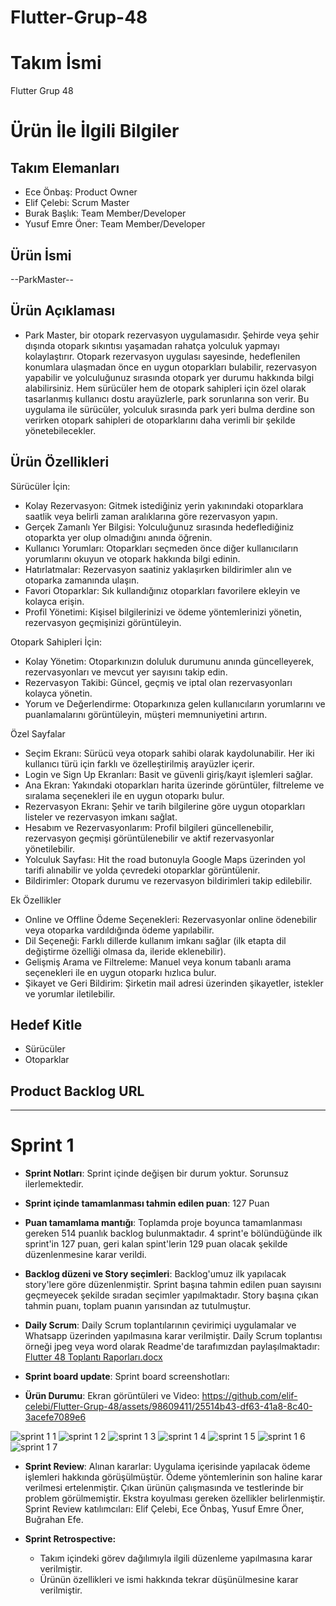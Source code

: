 # Flutter-Grup-48

# **Takım İsmi**

Flutter Grup 48

# Ürün İle İlgili Bilgiler

## Takım Elemanları

- Ece Önbaş: Product Owner
- Elif Çelebi: Scrum Master
- Burak Başlık: Team Member/Developer
- Yusuf Emre Öner: Team Member/Developer

## Ürün İsmi

--ParkMaster--

## Ürün Açıklaması

- Park Master, bir otopark rezervasyon uygulamasıdır. Şehirde veya şehir dışında otopark sıkıntısı yaşamadan rahatça yolculuk yapmayı kolaylaştırır. Otopark rezervasyon uygulası sayesinde, hedeflenilen konumlara ulaşmadan önce en uygun otoparkları bulabilir, rezervasyon yapabilir ve yolculuğunuz sırasında otopark yer durumu hakkında bilgi alabilirsiniz. Hem sürücüler hem de otopark sahipleri için özel olarak tasarlanmış kullanıcı dostu arayüzlerle, park sorunlarına son verir. Bu uygulama ile sürücüler, yolculuk sırasında park yeri bulma derdine son verirken otopark sahipleri de otoparklarını daha verimli bir şekilde yönetebilecekler.


## Ürün Özellikleri

Sürücüler İçin:

- Kolay Rezervasyon: Gitmek istediğiniz yerin yakınındaki otoparklara saatlik veya belirli zaman aralıklarına göre rezervasyon yapın.
- Gerçek Zamanlı Yer Bilgisi: Yolculuğunuz sırasında hedeflediğiniz otoparkta yer olup olmadığını anında öğrenin.
- Kullanıcı Yorumları: Otoparkları seçmeden önce diğer kullanıcıların yorumlarını okuyun ve otopark hakkında bilgi edinin.
- Hatırlatmalar: Rezervasyon saatiniz yaklaşırken bildirimler alın ve otoparka zamanında ulaşın.
- Favori Otoparklar: Sık kullandığınız otoparkları favorilere ekleyin ve kolayca erişin.
- Profil Yönetimi: Kişisel bilgilerinizi ve ödeme yöntemlerinizi yönetin, rezervasyon geçmişinizi görüntüleyin.

Otopark Sahipleri İçin:

- Kolay Yönetim: Otoparkınızın doluluk durumunu anında güncelleyerek, rezervasyonları ve mevcut yer sayısını takip edin.
- Rezervasyon Takibi: Güncel, geçmiş ve iptal olan rezervasyonları kolayca yönetin.
- Yorum ve Değerlendirme: Otoparkınıza gelen kullanıcıların yorumlarını ve puanlamalarını görüntüleyin, müşteri memnuniyetini artırın.

Özel Sayfalar

- Seçim Ekranı: Sürücü veya otopark sahibi olarak kaydolunabilir. Her iki kullanıcı türü için farklı ve özelleştirilmiş arayüzler içerir.
- Login ve Sign Up Ekranları: Basit ve güvenli giriş/kayıt işlemleri sağlar.
- Ana Ekran: Yakındaki otoparkları harita üzerinde görüntüler, filtreleme ve sıralama seçenekleri ile en uygun otoparkı bulur.
- Rezervasyon Ekranı: Şehir ve tarih bilgilerine göre uygun otoparkları listeler ve rezervasyon imkanı sağlat.
- Hesabım ve Rezervasyonlarım: Profil bilgileri güncellenebilir, rezervasyon geçmişi görüntülenebilir ve aktif rezervasyonlar yönetilebilir.
- Yolculuk Sayfası: Hit the road butonuyla Google Maps üzerinden yol tarifi alınabilir ve yolda çevredeki otoparklar görüntülenir.
- Bildirimler: Otopark durumu ve rezervasyon bildirimleri takip edilebilir.

Ek Özellikler

- Online ve Offline Ödeme Seçenekleri: Rezervasyonlar online ödenebilir veya otoparka vardıldığında ödeme yapılabilir.
- Dil Seçeneği: Farklı dillerde kullanım imkanı sağlar (ilk etapta dil değiştirme özelliği olmasa da, ileride eklenebilir).
- Gelişmiş Arama ve Filtreleme: Manuel veya konum tabanlı arama seçenekleri ile en uygun otoparkı hızlıca bulur.
- Şikayet ve Geri Bildirim: Şirketin mail adresi üzerinden şikayetler, istekler ve yorumlar iletilebilir.

## Hedef Kitle

- Sürücüler
- Otoparklar

## Product Backlog URL


---

# Sprint 1

- **Sprint Notları**: Sprint içinde değişen bir durum yoktur. Sorunsuz ilerlemektedir. 

- **Sprint içinde tamamlanması tahmin edilen puan**: 127 Puan

- **Puan tamamlama mantığı**: Toplamda proje boyunca tamamlanması gereken 514 puanlık backlog bulunmaktadır. 4 sprint'e bölündüğünde ilk sprint'in 127 puan, geri kalan spint'lerin 129 puan olacak şekilde düzenlenmesine karar verildi.

- **Backlog düzeni ve Story seçimleri**: Backlog'umuz ilk yapılacak story'lere göre düzenlenmiştir. Sprint başına tahmin edilen puan sayısını geçmeyecek şekilde sıradan seçimler yapılmaktadır. Story başına çıkan tahmin puanı, toplam puanın yarısından az tutulmuştur. 

- **Daily Scrum**: Daily Scrum toplantılarının çevirimiçi uygulamalar ve Whatsapp üzerinden yapılmasına karar verilmiştir. Daily Scrum toplantısı örneği jpeg veya word olarak Readme'de tarafımızdan paylaşılmaktadır: [Flutter 48 Toplantı Raporları.docx](https://github.com/user-attachments/files/16117435/Flutter.48.Toplanti.Raporlari.docx)

- **Sprint board update**: Sprint board screenshotları: 


- **Ürün Durumu**: Ekran görüntüleri ve Video:
https://github.com/elif-celebi/Flutter-Grup-48/assets/98609411/25514b43-df63-41a8-8c40-3acefe7089e6


![sprint 1 1](https://github.com/elif-celebi/Flutter-Grup-48/assets/98609411/50313df3-3425-44ad-be65-79234b57191a)
![sprint 1 2](https://github.com/elif-celebi/Flutter-Grup-48/assets/98609411/4ac292da-83e2-423f-9ac4-41a9cdda8b7f)
![sprint 1 3](https://github.com/elif-celebi/Flutter-Grup-48/assets/98609411/d6fdd4d4-286f-4b06-abd4-3244e3dd20b9)
![sprint 1 4](https://github.com/elif-celebi/Flutter-Grup-48/assets/98609411/f87607c9-65c8-4d6d-aa49-a6ce737d0cb5)
![sprint 1 5](https://github.com/elif-celebi/Flutter-Grup-48/assets/98609411/eb5a7f5d-8769-44d1-8173-a4b8b3ec4505)
![sprint 1 6](https://github.com/elif-celebi/Flutter-Grup-48/assets/98609411/3989527d-a3bf-42a1-a522-0937bb0eeaaa)
![sprint 1 7](https://github.com/elif-celebi/Flutter-Grup-48/assets/98609411/6fade2a1-dccb-41bc-b9ed-a37b73c269dd)


- **Sprint Review**: 
Alınan kararlar: Uygulama içerisinde yapılacak ödeme işlemleri hakkında görüşülmüştür. Ödeme yöntemlerinin son haline karar verilmesi ertelenmiştir. Çıkan ürünün çalışmasında ve testlerinde bir problem görülmemiştir. Ekstra koyulması gereken özellikler belirlenmiştir. Sprint Review katılımcıları: Elif Çelebi, Ece Önbaş, Yusuf Emre Öner, Buğrahan Efe.

- **Sprint Retrospective:**
  - Takım içindeki görev dağılımıyla ilgili düzenleme yapılmasına karar verilmiştir.
  - Ürünün özellikleri ve ismi hakkında tekrar düşünülmesine karar verilmiştir.
